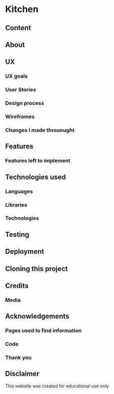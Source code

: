 # Kitchen
## Content

## About

## UX
### UX goals
### User Stories
### Design process
### Wireframes
### Changes I made throuought

## Features
### Features left to implement

## Technologies used
### Languages
### Libraries
### Technologies

## Testing

## Deployment

## Cloning this project

## Credits
### Media

## Acknowledgements
### Pages used to find information
### Code
### Thank you

## Disclaimer
This website was created for educational use only.

